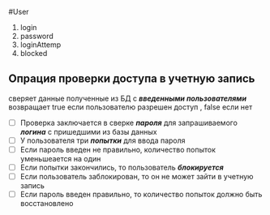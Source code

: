 #User
1. login
2. password
3. loginAttemp
4. blocked

## Опрация проверки доступа в учетную запись
сверяет данные полученные из БД с __*введенными пользователями*__
возвращает true если пользователю разрешен доступ , false если нет

- [ ] Проверка заключается в сверке __*пароля*__ для запрашиваемого __*логина*__ с пришедшими из базы данных
- [ ] У пользователя три __*попытки*__ для ввода пароля
- [ ] Если пароль введен не правильно, количество попыток уменьшеается на один
- [ ] Если попытки закончились, то пользователь __*блокируется*__
- [ ] Если пользователь заблокирован, то он не может зайти в учетную запись
- [ ] Если пароль введен правильно, то количество попыток должно быть восстановлено
